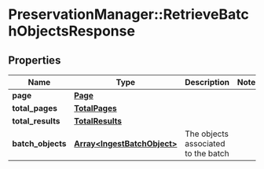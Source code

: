 # PreservationManager::RetrieveBatchObjectsResponse

## Properties
Name | Type | Description | Notes
------------ | ------------- | ------------- | -------------
**page** | [**Page**](Page.md) |  | 
**total_pages** | [**TotalPages**](TotalPages.md) |  | 
**total_results** | [**TotalResults**](TotalResults.md) |  | 
**batch_objects** | [**Array&lt;IngestBatchObject&gt;**](IngestBatchObject.md) | The objects associated to the batch | 

